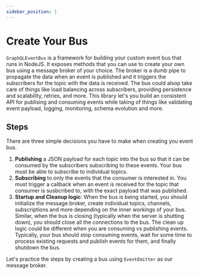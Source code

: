 ```yaml
---
sidebar_position: 1
---
```


# Create Your Bus

`GraphQLEventBus` is a framework for building your custom event bus that runs in NodeJS. It exposes methods that you can use to create your own bus using a message broker of your choice. The broker is a dumb pipe to propagate the data when an event is published and it triggers the subscribers for the topic with the data is received. The bus could alsop take care of things like load balancing across subscribers, providing persistence and scalability, retries, and more. This library let's you build an consistent API for publising and consuming events while taking of things like validating event payload, logging, monitoring, schema evolution and more.

## Steps

There are three simple decisions you have to make when creating you event bus.

1. **Publishing** a JSON payload for each topic into the bus so that it can be consumed by the subscribers subscribing to these events. Your bus must be able to subscribe to individual topics.
2. **Subscribing** to only the events that the consumer is interested in. You must trigger a callback when an event is received for the topic that consumer is susbcribed to, with the exact payload that was published.
3. **Startup and Cleanup logic**: When the bus is being started, you should initialize the message broker, create individual topics, channels, subscriptions and more depending on the inner workings of your bus. Similar, when the bus is closing (typically when the server is shutting down), you should close all the connections to the bus. The clean up logic could be different when you are consuming vs publishing events. Typically, your bus should stop consuming events, wait for some time to process existing requests and publish events for them, and finally shutdown the bus.

Let's practice the steps by creating a bus using `EventEmitter` as our message broker.
